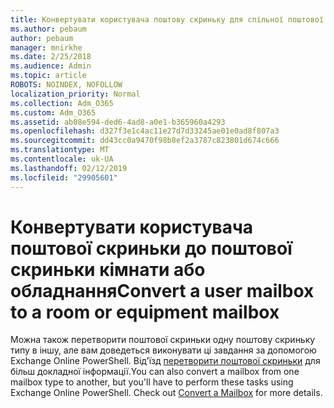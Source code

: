 ```yaml
---
title: Конвертувати користувача поштову скриньку для спільної поштової скриньки
ms.author: pebaum
author: pebaum
manager: mnirkhe
ms.date: 2/25/2018
ms.audience: Admin
ms.topic: article
ROBOTS: NOINDEX, NOFOLLOW
localization_priority: Normal
ms.collection: Adm_O365
ms.custom: Adm_O365
ms.assetid: ab08e594-ded6-4ad8-a0e1-b365960a4293
ms.openlocfilehash: d327f3e1c4ac11e27d7d33245ae01e0ad8f807a3
ms.sourcegitcommit: dd43cc0a9470f98b8ef2a3787c823801d674c666
ms.translationtype: MT
ms.contentlocale: uk-UA
ms.lasthandoff: 02/12/2019
ms.locfileid: "29905601"
---
```

# <a name="convert-a-user-mailbox-to-a-room-or-equipment-mailbox"></a><span data-ttu-id="76efd-102">Конвертувати користувача поштової скриньки до поштової скриньки кімнати або обладнання</span><span class="sxs-lookup"><span data-stu-id="76efd-102">Convert a user mailbox to a room or equipment mailbox</span></span>

<span data-ttu-id="76efd-p101">Можна також перетворити поштової скриньки одну поштову скриньку типу в іншу, але вам доведеться виконувати ці завдання за допомогою Exchange Online PowerShell. Від'їзд [перетворити поштової скриньки](https://go.microsoft.com/fwlink/p/?LinkId=832875) для більш докладної інформації.</span><span class="sxs-lookup"><span data-stu-id="76efd-p101">You can also convert a mailbox from one mailbox type to another, but you'll have to perform these tasks using Exchange Online PowerShell. Check out [Convert a Mailbox](https://go.microsoft.com/fwlink/p/?LinkId=832875) for more details.</span></span> 
  

